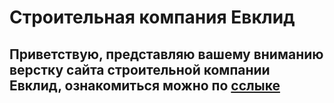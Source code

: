# Строительная компания Евклид
## Приветствую, представляю вашему вниманию верстку сайта строительной компании Евклид, ознакомиться можно по [сслыке](https://rshuva1ov.github.io/Evclid-landing/)


